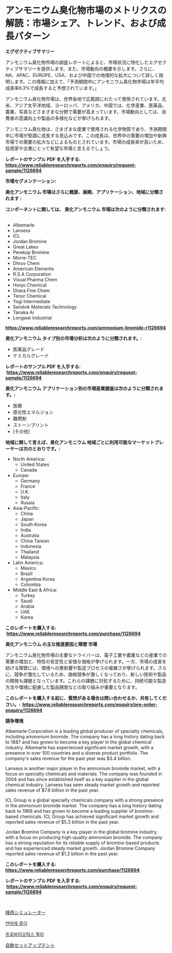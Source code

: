<p><h1>アンモニウム臭化物市場のメトリクスの解読：市場シェア、トレンド、および成長パターン</h1></p><p><strong>エグゼクティブサマリー</strong></p>
<p><p>アンモニウム臭化物市場の調査レポートによると、市場状況に特化したエグゼクティブサマリーを提供します。また、市場動向の概要を示します。さらに、NA、APAC、EUROPE、USA、および中国での地理的な拡大について詳しく説明します。この情報に加えて、「予測期間中にアンモニウム臭化物市場は年平均成長率6.3%で成長すると予想されています。」</p><p>アンモニウム臭化物市場は、世界各地で広範囲にわたって使用されています。北米、アジア太平洋地域、ヨーロッパ、アメリカ、中国では、化学産業、医薬品、農業、写真などさまざまな分野で需要が高まっています。市場動向としては、消費者の意識向上や製品の多様化などが挙げられます。</p><p>アンモニウム臭化物は、さまざまな産業で使用される化学物質であり、予測期間中に市場が堅調に成長する見込みです。この成長は、世界中の需要の増加や新興市場での需要の拡大などによるものとされています。市場の成長率が高いため、投資家や企業にとって有望な市場と言えるでしょう。</p></p>
<p><strong>レポートのサンプル PDF を入手する: <a href="https://www.reliableresearchreports.com/enquiry/request-sample/1126694">https://www.reliableresearchreports.com/enquiry/request-sample/1126694</a></strong></p>
<p><strong>市場セグメンテーション:</strong></p>
<p><strong> 臭化アンモニウム 市場はさらに概要、展開、アプリケーション、地域に分類されます :</strong></p>
<p><strong>コンポーネントに関しては、 臭化アンモニウム 市場は次のように分類されます: &nbsp;</strong></p>
<p><ul><li>Albemarle</li><li>Lanxess</li><li>ICL</li><li>Jordan Bromine</li><li>Great Lakes</li><li>Perekop Bromine</li><li>Morre-TEC</li><li>Dhruv Chem</li><li>American Elements</li><li>R.S.A Corporation</li><li>Visual Pharma Chem</li><li>Honjo Chemical</li><li>Dhara Fine Chem</li><li>Tenor Chemical</li><li>Yogi Intermediate</li><li>Sandvik Materials Technology</li><li>Tanaka Ai</li><li>Longwei Industrial</li></ul></p>
<p><strong><a href="https://www.reliableresearchreports.com/ammonium-bromide-r1126694">https://www.reliableresearchreports.com/ammonium-bromide-r1126694</a></strong></p>
<p><strong> 臭化アンモニウム タイプ別の市場分析は次のように分類されます。:</strong></p>
<p><ul><li>医薬品グレード</li><li>ケミカルグレード</li></ul></p>
<p><strong>レポートのサンプル PDF を入手する: &nbsp;<a href="https://www.reliableresearchreports.com/enquiry/request-sample/1126694">https://www.reliableresearchreports.com/enquiry/request-sample/1126694</a></strong></p>
<p><strong> 臭化アンモニウム アプリケーション別の市場産業調査は次のように分類されます。:</strong></p>
<p><ul><li>医療</li><li>感光性エマルジョン</li><li>難燃剤</li><li>ストーンプリント</li><li>[その他]</li></ul></p>
<p><strong>地域に関して言えば、臭化アンモニウム 地域ごとに利用可能なマーケットプレーヤーは次のとおりです。:</strong></p>
<p><ul>
    <li>
        North America:
        <ul>
            <li>United States</li>
            <li>Canada</li>
        </ul>
    </li>
    <li>
        Europe:
        <ul>
            <li>Germany</li>
            <li>France</li>
            <li>U.K.</li>
            <li>Italy</li>
            <li>Russia</li>
        </ul>
    </li>
    <li>
        Asia-Pacific:
        <ul>
            <li>China</li>
            <li>Japan</li>
            <li>South Korea</li>
            <li>India</li>
            <li>Australia</li>
            <li>China Taiwan</li>
            <li>Indonesia</li>
            <li>Thailand</li>
            <li>Malaysia</li>
        </ul>
    </li>
    <li>
        Latin America:
        <ul>
            <li>Mexico</li>
            <li>Brazil</li>
            <li>Argentina Korea</li>
            <li>Colombia</li>
        </ul>
    </li>
    <li>
        Middle East & Africa:
        <ul>
            <li>Turkey</li>
            <li>Saudi</li>
            <li>Arabia</li>
            <li>UAE</li>
            <li>Korea</li>
        </ul>
    </li>
    </ul></p>
<p><strong>このレポートを購入する: &nbsp;<a href="https://www.reliableresearchreports.com/purchase/1126694">https://www.reliableresearchreports.com/purchase/1126694</a></strong></p>
<p><strong>臭化アンモニウム の主な推進要因と障壁 市場</strong></p>
<p><p>アンモニウム臭化物市場の主要なドライバーは、電子工業や農業などの産業での需要の増加と、特性の安定性と安価な価格が挙げられます。一方、市場の成長を妨げる障壁には、環境への悪影響や製造プロセスの複雑さが挙げられます。さらに、競争が激化しているため、価格競争が激しくなっており、新しい技術や製品の開発も課題となっています。これらの課題に対処するために、持続可能な製造方法や環境に配慮した製品開発などの取り組みが重要となります。</p></p>
<p><strong>このレポートを購入する前に、質問がある場合は問い合わせるか、共有してください。:&nbsp; <a href="https://www.reliableresearchreports.com/enquiry/pre-order-enquiry/1126694">https://www.reliableresearchreports.com/enquiry/pre-order-enquiry/1126694</a></strong></p>
<p><strong>競争環境</strong></p>
<p><p>Albemarle Corporation is a leading global producer of specialty chemicals, including ammonium bromide. The company has a long history dating back to 1887 and has grown to become a key player in the global chemical industry. Albemarle has experienced significant market growth, with a presence in over 100 countries and a diverse product portfolio. The company's sales revenue for the past year was $3.4 billion.</p><p>Lanxess is another major player in the ammonium bromide market, with a focus on specialty chemicals and materials. The company was founded in 2004 and has since established itself as a key supplier in the global chemical industry. Lanxess has seen steady market growth and reported sales revenue of $7.6 billion in the past year.</p><p>ICL Group is a global specialty chemicals company with a strong presence in the ammonium bromide market. The company has a long history dating back to 1968 and has grown to become a leading supplier of bromine-based chemicals. ICL Group has achieved significant market growth and reported sales revenue of $5.3 billion in the past year.</p><p>Jordan Bromine Company is a key player in the global bromine industry, with a focus on producing high-quality ammonium bromide. The company has a strong reputation for its reliable supply of bromine-based products and has experienced steady market growth. Jordan Bromine Company reported sales revenue of $1.2 billion in the past year.</p></p>
<p><strong>このレポートを購入する: &nbsp; <a href="https://www.reliableresearchreports.com/purchase/1126694">https://www.reliableresearchreports.com/purchase/1126694</a></strong></p>
<p><strong>レポートのサンプル PDF を入手する: &nbsp;<a href="https://www.reliableresearchreports.com/enquiry/request-sample/1126694">https://www.reliableresearchreports.com/enquiry/request-sample/1126694</a></strong><strong></strong></p>
<p>&nbsp;</p>
<p><p><a href="https://medium.com/@keithpiper1905/%E9%9B%A8%E9%87%8F%E3%82%B7%E3%83%9F%E3%83%A5%E3%83%AC%E3%83%BC%E3%82%BF%E3%83%BC%E5%B8%82%E5%A0%B4-2031%E5%B9%B4%E3%81%BE%E3%81%A7%E3%81%AE%E6%88%90%E5%8A%9F%E3%81%99%E3%82%8B%E3%83%93%E3%82%B8%E3%83%8D%E3%82%B9%E6%88%A6%E7%95%A5%E3%81%AE%E9%8D%B5-1c9c4aedbd07">降雨シミュレーター</a></p><p><a href="https://medium.com/@sweetums856856/%EC%97%B0%EB%A7%88%EC%9A%A9-%EC%A2%85%EC%9D%B4-%EC%8B%9C%EC%9E%A5-%EB%B3%B4%EA%B3%A0%EC%84%9C%EB%8A%94-%EC%9D%B4-%EC%8B%9C%EC%9E%A5%EC%9D%98-%EC%B5%9C%EC%8B%A0-%ED%8A%B8%EB%A0%8C%EB%93%9C%EC%99%80-%EC%84%B1%EC%9E%A5-%EA%B8%B0%ED%9A%8C%EB%A5%BC-%EB%93%9C%EB%9F%AC%EB%83%85%EB%8B%88%EB%8B%A4-fb86912bd569">연마제 종이</a></p><p><a href="https://medium.com/@santiagoiza565682023/%ED%94%84%EB%A1%9C%EB%B0%94%EC%9D%B4%EC%98%A4%ED%8B%B1-%EA%B1%B0%EB%AF%B8-%EC%8B%9C%EC%9E%A5-%EA%B7%9C%EB%AA%A8-cagr-%EB%8F%99%ED%96%A5-2024-2030-a033490f0bcf">프로바이오틱스 젤리</a></p><p><a href="https://medium.com/@boydsmitham37/%E8%87%AA%E5%8B%95%E8%A8%AD%E5%AE%9A%E3%83%86%E3%83%B3%E3%83%88%E3%81%AE%E5%B8%82%E5%A0%B4%E5%88%86%E6%9E%90-%E3%81%9D%E3%81%AEcagr-%E5%B8%82%E5%A0%B4%E3%82%BB%E3%82%B0%E3%83%A1%E3%83%B3%E3%83%86%E3%83%BC%E3%82%B7%E3%83%A7%E3%83%B3-%E3%81%8A%E3%82%88%E3%81%B3%E3%82%B0%E3%83%AD%E3%83%BC%E3%83%90%E3%83%AB%E7%94%A3%E6%A5%AD%E6%A6%82%E8%A6%81-bb8e46bde3ca">自動セットアップテント</a></p></p>
